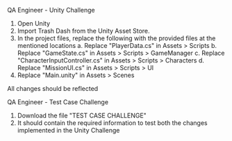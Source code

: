 QA Engineer - Unity Challenge

1. Open Unity 
2. Import Trash Dash from the Unity Asset Store.
3. In the project files, replace the following with the provided files at the mentioned locations
     a. Replace "PlayerData.cs" in Assets > Scripts
     b. Replace "GameState.cs" in Assets > Scripts > GameManager
     c. Replace "CharacterInputController.cs" in Assets > Scripts > Characters
     d. Replace "MissionUI.cs" in Assets > Scripts > UI
4. Replace "Main.unity" in Assets > Scenes
 
All changes should be reflected


QA Engineer - Test Case Challenge

1. Download the file "TEST CASE CHALLENGE"
2. It should contain the required information to test both the changes implemented in the Unity Challenge
